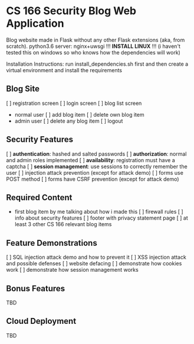 CS 166 Security Blog Web Application
====================================

Blog website made in Flask without any other Flask extensions (aka, from scratch).
python3.6
server: nginx+uwsgi
!!! **INSTALL LINUX** !!!
(i haven't tested this on windows so who knows how the dependencies will work)

Installation Instructions: run install_dependencies.sh first and then create a virtual environment and install the requirements

Blog Site
---------
[ ] registration screen
[ ] login screen
[ ] blog list screen
- normal user
    [ ] add blog item
    [ ] delete own blog item
- admin user
    [ ] delete any blog item
[ ] logout

Security Features
-----------------
[ ] **authentication**: hashed and salted passwords
[ ] **authorization**: normal and admin roles implemented
[ ] **availability**: registration must have a captcha
[ ] **session management**: use sessions to correctly remember the user
[ ] injection attack prevention (except for attack demo)
[ ] forms use POST method
[ ] forms have CSRF prevention (except for attack demo)


Required Content
----------------
- first blog item by me talking about how i made this
    [ ] firewall rules
    [ ] info about security features
[ ] footer with privacy statement page
[ ] at least 3 other CS 166 relevant blog items

Feature Demonstrations
----------------------
[ ] SQL injection attack demo and how to prevent it
[ ] XSS injection attack and possible defenses
[ ] website defacing
[ ] demonstrate how cookies work
[ ] demonstrate how session management works

Bonus Features
--------------
TBD


Cloud Deployment
---------------
TBD
